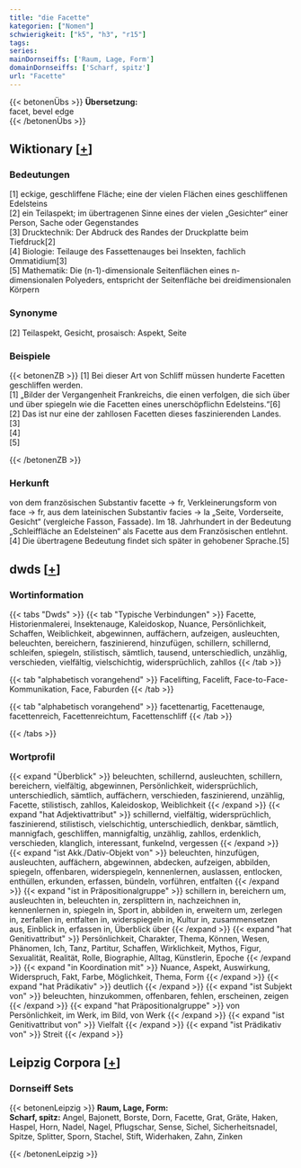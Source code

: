 ```yaml
---
title: "die Facette"
kategorien: ["Nomen"]
schwierigkeit: ["k5", "h3", "r15"]
tags:
series:
mainDornseiffs: ['Raum, Lage, Form']
domainDornseiffs: ['Scharf, spitz']
url: "Facette"
---
```


{{< betonenÜbs >}}
**Übersetzung:**  
facet, bevel edge  
{{< /betonenÜbs >}}

## Wiktionary [[+](https://de.wiktionary.org/wiki/Facette)]

### Bedeutungen
[1] eckige, geschliffene Fläche; eine der vielen Flächen eines geschliffenen Edelsteins  
[2] ein Teilaspekt; im übertragenen Sinne eines der vielen „Gesichter“ einer Person, Sache oder Gegenstandes  
[3] Drucktechnik: Der Abdruck des Randes der Druckplatte beim Tiefdruck[2]  
[4] Biologie: Teilauge des Fassettenauges bei Insekten, fachlich Ommatidium[3]  
[5] Mathematik: Die (n-1)-dimensionale Seitenflächen eines n-dimensionalen Polyeders, entspricht der Seitenfläche bei dreidimensionalen Körpern  

### Synonyme
[2] Teilaspekt, Gesicht, prosaisch: Aspekt, Seite  

### Beispiele
{{< betonenZB >}}
[1] Bei dieser Art von Schliff müssen hunderte Facetten geschliffen werden.  
[1] „Bilder der Vergangenheit Frankreichs, die einen verfolgen, die sich über und über spiegeln wie die Facetten eines unerschöpflichn Edelsteins.“[6]  
[2] Das ist nur eine der zahllosen Facetten dieses faszinierenden Landes.  
[3]  
[4]  
[5]  

{{< /betonenZB >}}
### Herkunft
von dem französischen Substantiv facette → fr, Verkleinerungsform von face → fr, aus dem lateinischen Substantiv facies → la „Seite, Vorderseite, Gesicht“ (vergleiche Fasson, Fassade). Im 18. Jahrhundert in der Bedeutung „Schleiffläche an Edelsteinen“ als Facette aus dem Französischen entlehnt.[4] Die übertragene Bedeutung findet sich später in gehobener Sprache.[5]  



## dwds [[+](https://www.dwds.de/wb/Facette)]

### Wortinformation
{{< tabs "Dwds" >}}
{{< tab "Typische Verbindungen" >}}
Facette, Historienmalerei, Insektenauge, Kaleidoskop, Nuance, Persönlichkeit, Schaffen, Weiblichkeit, abgewinnen, auffächern, aufzeigen, ausleuchten, beleuchten, bereichern, faszinierend, hinzufügen, schillern, schillernd, schleifen, spiegeln, stilistisch, sämtlich, tausend, unterschiedlich, unzählig, verschieden, vielfältig, vielschichtig, widersprüchlich, zahllos
{{< /tab >}}

{{< tab "alphabetisch vorangehend" >}}
Facelifting, Facelift, Face-to-Face-Kommunikation, Face, Faburden
{{< /tab >}}

{{< tab "alphabetisch vorangehend" >}}
facettenartig, Facettenauge, facettenreich, Facettenreichtum, Facettenschliff
{{< /tab >}}

{{< /tabs >}}

### Wortprofil
{{< expand "Überblick" >}} beleuchten, schillernd, ausleuchten, schillern, bereichern, vielfältig, abgewinnen, Persönlichkeit, widersprüchlich, unterschiedlich, sämtlich, auffächern, verschieden, faszinierend, unzählig, Facette, stilistisch, zahllos, Kaleidoskop, Weiblichkeit {{< /expand >}}
{{< expand "hat Adjektivattribut" >}} schillernd, vielfältig, widersprüchlich, faszinierend, stilistisch, vielschichtig, unterschiedlich, denkbar, sämtlich, mannigfach, geschliffen, mannigfaltig, unzählig, zahllos, erdenklich, verschieden, klanglich, interessant, funkelnd, vergessen {{< /expand >}}
{{< expand "ist Akk./Dativ-Objekt von" >}} beleuchten, hinzufügen, ausleuchten, auffächern, abgewinnen, abdecken, aufzeigen, abbilden, spiegeln, offenbaren, widerspiegeln, kennenlernen, auslassen, entlocken, enthüllen, erkunden, erfassen, bündeln, vorführen, entfalten {{< /expand >}}
{{< expand "ist in Präpositionalgruppe" >}} schillern in, bereichern um, ausleuchten in, beleuchten in, zersplittern in, nachzeichnen in, kennenlernen in, spiegeln in, Sport in, abbilden in, erweitern um, zerlegen in, zerfallen in, entfalten in, widerspiegeln in, Kultur in, zusammensetzen aus, Einblick in, erfassen in, Überblick über {{< /expand >}}
{{< expand "hat Genitivattribut" >}} Persönlichkeit, Charakter, Thema, Können, Wesen, Phänomen, Ich, Tanz, Partitur, Schaffen, Wirklichkeit, Mythos, Figur, Sexualität, Realität, Rolle, Biographie, Alltag, Künstlerin, Epoche {{< /expand >}}
{{< expand "in Koordination mit" >}} Nuance, Aspekt, Auswirkung, Widerspruch, Fakt, Farbe, Möglichkeit, Thema, Form {{< /expand >}}
{{< expand "hat Prädikativ" >}} deutlich {{< /expand >}}
{{< expand "ist Subjekt von" >}} beleuchten, hinzukommen, offenbaren, fehlen, erscheinen, zeigen {{< /expand >}}
{{< expand "hat Präpositionalgruppe" >}} von Persönlichkeit, im Werk, im Bild, von Werk {{< /expand >}}
{{< expand "ist Genitivattribut von" >}} Vielfalt {{< /expand >}}
{{< expand "ist Prädikativ von" >}} Streit {{< /expand >}}

## Leipzig Corpora [[+](https://corpora.uni-leipzig.de/en/res?word=Facette&corpusId=deu_newscrawl-public_2018)]

### Dornseiff Sets
{{< betonenLeipzig >}}
**Raum, Lage, Form:**  
**Scharf, spitz:** Angel, Bajonett, Borste, Dorn, Facette, Grat, Gräte, Haken, Haspel, Horn, Nadel, Nagel, Pflugschar, Sense, Sichel, Sicherheitsnadel, Spitze, Splitter, Sporn, Stachel, Stift, Widerhaken, Zahn, Zinken  

{{< /betonenLeipzig >}}
